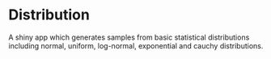 # Distribution
A shiny app which generates samples from basic statistical distributions including normal, uniform, log-normal, exponential and cauchy distributions. 
